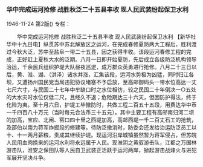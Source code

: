 ### 华中完成运河抢修  战胜秋泛二十五县丰收  现人民武装纷起保卫水利

1946-11-24
第2版()
专栏：

　　华中完成运河抢修
    战胜秋泛二十五县丰收
    现人民武装纷起保卫水利
    【新华社华中十九日电】纵贯苏中苏北解放区之运河，在完成春修夏防两大工程后，胜利渡过今秋大泛，苏中至盐阜一带二十五县，因之获得丰收。该段运河春修工程的完成，正好赶上夏秋大水的泛期。八月一日即开始夏防，先后成立各级防泛机构领导治运，千余民兵组织护堤大队昼夜巡逻，成万群众英勇进行抢修。八月二十三日以后，黄、淮、湖、（洪泽）诸水并涨，汇集该段，运河水势极为凶猛，同时归江各坝，又遭扬州国民党当局违犯协议堵塞不予启放，至高邮御码头一带水位高达一丈七尺六寸，与民国二十七年中牟缺口时之水位相彷，较之民国二十年倒决一○五处的大水灾时水位仅低二尺，且经久不退；危险期达三十六天，但因防护得法，终于化险为夷。至十月六日，护堤工毕撤防时，共做工程二百五十五段，用费达华中币一千四百八十万元（当时每元合法币三十五元）。其中主要工程有高邮南归河二坝的加高，宝应、北闸、窑口四十里之西堤加高，高邮西堤一千二百丈石工的抢筑，及邵伯以南为蒋军炸掘段的修建等。待防泛撤消时，防委会还发给治运防泛员工以十、十一两月薪粮，责成其继续护堤。现运河沿岸城镇虽然暂为蒋军侵占，但苏皖人民用血肉换来的运河水利将永远属于人民。现淮阴之黄驭游击队，江都之万国林游击队，淮安之保田队等人民自卫武装正活跃于运河两岸，掀起游击战烽火与进犯军展开坚决斗争。
